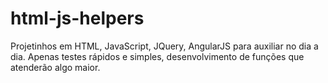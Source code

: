 # html-js-helpers
Projetinhos em HTML, JavaScript, JQuery, AngularJS para auxiliar no dia a dia. Apenas testes rápidos e simples, desenvolvimento de funções que atenderão algo maior.
